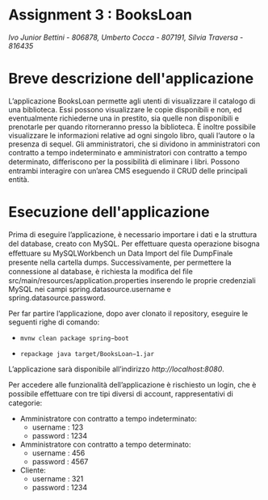 # **Assignment 3 : BooksLoan**

*Ivo Junior Bettini - 806878, Umberto Cocca - 807191, Silvia Traversa - 816435*

# Breve descrizione dell'applicazione
L’applicazione BooksLoan permette agli utenti di visualizzare il catalogo di una biblioteca. 
Essi possono visualizzare le copie disponibili e non, ed eventualmente richiederne una in prestito, sia quelle non disponibili e prenotarle per quando ritorneranno presso la biblioteca. È inoltre possibile visualizzare le informazioni relative ad ogni singolo libro, quali l’autore o la presenza di sequel.
Gli amministratori, che si dividono in amministratori con contratto a tempo indeterminato e amministratori con contratto a tempo determinato, diﬀeriscono per la possibilità di eliminare i libri. Possono entrambi interagire con un’area CMS eseguendo il CRUD delle principali entità.

# Esecuzione dell'applicazione

Prima di eseguire l’applicazione, è necessario importare i dati e la struttura del database, creato con MySQL.
Per eﬀettuare questa operazione bisogna eﬀettuare su MySQLWorkbench un Data Import del ﬁle DumpFinale presente nella cartella dumps. 
Successivamente, per permettere la connessione al database, è richiesta la modiﬁca del ﬁle src/main/resources/application.properties
inserendo le proprie credenziali MySQL nei campi spring.datasource.username e spring.datasource.password.

Per far partire l’applicazione, dopo aver clonato il repository, eseguire le seguenti righe di comando:

- `mvnw clean package spring−boot`

- `repackage java target/BooksLoan−1.jar`

L’applicazione sarà disponibile all’indirizzo *http://localhost:8080*.

Per accedere alle funzionalità dell’applicazione è rischiesto un login, che è possibile eﬀettuare con tre tipi diversi di account, rappresentativi di categorie:<br />
- Amministratore con contratto a tempo indeterminato:
    * username : 123 
    * password : 1234
- Amministratore con contratto a tempo determinato:
    * username : 456 
    * password : 4567
- Cliente: 
    * username : 321 
    * password : 1234
